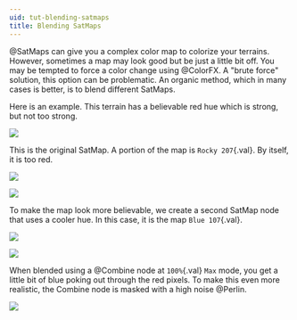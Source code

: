 ```yaml
---
uid: tut-blending-satmaps
title: Blending SatMaps
---
```


@SatMaps can give you a complex color map to colorize your terrains. However, sometimes a map may look good but be just a little bit off. You may be tempted to force a color change using @ColorFX. A "brute force" solution, this option can be problematic. An organic method, which in many cases is better, is to blend different SatMaps.

Here is an example. This terrain has a believable red hue which is strong, but not too strong. 

![](/images/tut/cmix1.webp)

This is the original SatMap. A portion of the map is `Rocky 207`{.val}. By itself, it is too red.

![](/images/tut/cmix5.webp)

![](/images/tut/cmix2.webp)

To make the map look more believable, we create a second SatMap node that uses a cooler hue. In this case, it is the map `Blue 107`{.val}.

![](/images/tut/cmix6.webp)

![](/images/tut/cmix3.webp)

When blended using a @Combine node at `100%`{.val} `Max` mode, you get a little bit of blue poking out through the red pixels. To make this even more realistic, the Combine node is masked with a high noise @Perlin.

![](/images/tut/cmix1.webp)



